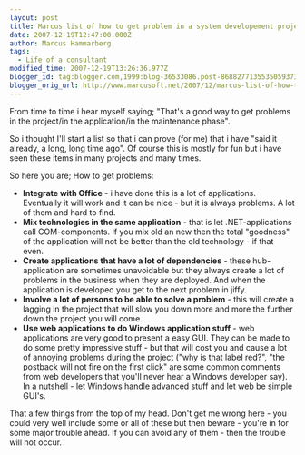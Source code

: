 ```yaml
---
layout: post
title: Marcus list of how to get problem in a system developement project
date: 2007-12-19T12:47:00.000Z
author: Marcus Hammarberg
tags:
  - Life of a consultant
modified_time: 2007-12-19T13:26:36.977Z
blogger_id: tag:blogger.com,1999:blog-36533086.post-8688277135535059373
blogger_orig_url: http://www.marcusoft.net/2007/12/marcus-list-of-how-to-get-problem-in.html
---
```



From time to time i hear myself saying; "That's a good way to get
problems in the project/in the application/in the maintenance
phase".

So i thought I'll start a list so that i can prove (for me) that i have
"said it already, a long, long time ago". Of course this is mostly for
fun but i have seen these items in many projects and many times.

So here you are; How to get problems:

- **Integrate with Office** - i have done this is a lot of
    applications. Eventually it will work and it can be nice - but it is
    always problems. A lot of them and hard to find.
- **Mix technologies in the same application** - that is let
    .NET-applications call COM-components. If you mix old an new then
    the total "goodness" of the application will not be better than the
    old technology - if that even.
- **Create applications that have a lot of <span id="SPELLING_ERROR_1"
    class="blsp-spelling-corrected">dependencies** - these
    hub-application are sometimes unavoidable but they always create a
    lot of problems in the business when they are deployed. And when the
    application is developed you get to the next problem in jiffy.
- **Involve a lot of persons to be able to solve a problem** - this
    will create a lagging in the project that will slow you down more
    and more the further down the project you will come.
- **Use <span id="SPELLING_ERROR_2"
    class="blsp-spelling-corrected">web applications to do
    Windows application stuff** - web applications are very good to
    present a easy GUI. They can be made to do some pretty impressive
    stuff - but that will cost you and cause a lot of annoying problems
    during the project ("why is that label red?", "the <span
    id="SPELLING_ERROR_3" class="blsp-spelling-error">postback
    will not fire on the first click" are some common comments from web
    developers that you'll never hear a Windows developer say).
    In a nutshell - let Windows handle advanced stuff and let web be
    simple GUI's.

That a few things from the top of my head. Don't get me wrong here - you
could very well include some or all of these but then beware - you're in
for some major trouble ahead. If you can avoid any of them - then the
trouble will not occur.

